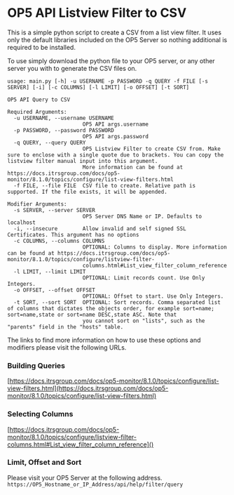 # OP5 API Listview Filter to CSV
This is a simple python script to create a CSV from a list view filter. It uses only the default libraries included on the OP5 Server so nothing additional is required to be installed.

To use simply download the python file to your OP5 server, or any other server you with to generate the CSV files on.


```
usage: main.py [-h] -u USERNAME -p PASSWORD -q QUERY -f FILE [-s SERVER] [-i] [-c COLUMNS] [-l LIMIT] [-o OFFSET] [-t SORT]

OP5 API Query to CSV

Required Arguments:
  -u USERNAME, --username USERNAME
                        OP5 API args.username
  -p PASSWORD, --password PASSWORD
                        OP5 API args.password
  -q QUERY, --query QUERY
                        OP5 Listview Filter to create CSV from. Make sure to enclose with a single quote due to brackets. You can copy the listview filter manual input into this argument.
                        More information can be found at https://docs.itrsgroup.com/docs/op5-monitor/8.1.0/topics/configure/list-view-filters.html
  -f FILE, --file FILE  CSV file to create. Relative path is supported. If the file exists, it will be appended.

Modifier Arguments:
  -s SERVER, --server SERVER
                        OP5 Server DNS Name or IP. Defaults to localhost
  -i, --insecure        Allow invalid and self signed SSL Certificates. This argument has no options
  -c COLUMNS, --columns COLUMNS
                        OPTIONAL: Columns to display. More information can be found at https://docs.itrsgroup.com/docs/op5-monitor/8.1.0/topics/configure/listview-filter-
                        columns.html#List_view_filter_column_reference
  -l LIMIT, --limit LIMIT
                        OPTIONAL: Limit records count. Use Only Integers.
  -o OFFSET, --offset OFFSET
                        OPTIONAL: Offset to start. Use Only Integers.
  -t SORT, --sort SORT  OPTIONAL: Sort records. Comma separated list of columns that dictates the objects order, for example sort=name; sort=name,state or sort=name DESC,state ASC. Note that
                        you cannot sort on "lists", such as the "parents" field in the "hosts" table.
```

The links to find more information on how to use these options and modifiers please visit the following URLs.

### Building Queries
[https://docs.itrsgroup.com/docs/op5-monitor/8.1.0/topics/configure/list-view-filters.html](https://docs.itrsgroup.com/docs/op5-monitor/8.1.0/topics/configure/list-view-filters.html)

### Selecting Columns
[https://docs.itrsgroup.com/docs/op5-monitor/8.1.0/topics/configure/listview-filter-columns.html#List_view_filter_column_reference]()

### Limit, Offset and Sort
Please visit your OP5 Server at the following address.
`https://OP5_Hostname_or_IP_Address/api/help/filter/query`

